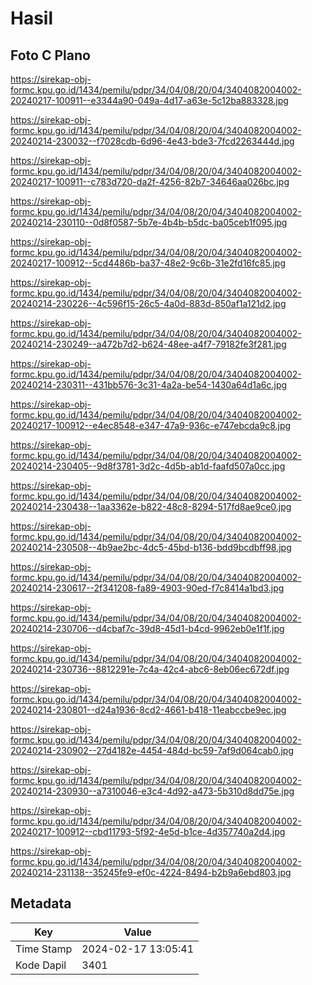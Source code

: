 # Hasil

## Foto C Plano

https://sirekap-obj-formc.kpu.go.id/1434/pemilu/pdpr/34/04/08/20/04/3404082004002-20240217-100911--e3344a90-049a-4d17-a63e-5c12ba883328.jpg

https://sirekap-obj-formc.kpu.go.id/1434/pemilu/pdpr/34/04/08/20/04/3404082004002-20240214-230032--f7028cdb-6d96-4e43-bde3-7fcd2263444d.jpg

https://sirekap-obj-formc.kpu.go.id/1434/pemilu/pdpr/34/04/08/20/04/3404082004002-20240217-100911--c783d720-da2f-4256-82b7-34646aa026bc.jpg

https://sirekap-obj-formc.kpu.go.id/1434/pemilu/pdpr/34/04/08/20/04/3404082004002-20240214-230110--0d8f0587-5b7e-4b4b-b5dc-ba05ceb1f095.jpg

https://sirekap-obj-formc.kpu.go.id/1434/pemilu/pdpr/34/04/08/20/04/3404082004002-20240217-100912--5cd4486b-ba37-48e2-9c6b-31e2fd16fc85.jpg

https://sirekap-obj-formc.kpu.go.id/1434/pemilu/pdpr/34/04/08/20/04/3404082004002-20240214-230226--4c596f15-26c5-4a0d-883d-850af1a121d2.jpg

https://sirekap-obj-formc.kpu.go.id/1434/pemilu/pdpr/34/04/08/20/04/3404082004002-20240214-230249--a472b7d2-b624-48ee-a4f7-79182fe3f281.jpg

https://sirekap-obj-formc.kpu.go.id/1434/pemilu/pdpr/34/04/08/20/04/3404082004002-20240214-230311--431bb576-3c31-4a2a-be54-1430a64d1a6c.jpg

https://sirekap-obj-formc.kpu.go.id/1434/pemilu/pdpr/34/04/08/20/04/3404082004002-20240217-100912--e4ec8548-e347-47a9-936c-e747ebcda9c8.jpg

https://sirekap-obj-formc.kpu.go.id/1434/pemilu/pdpr/34/04/08/20/04/3404082004002-20240214-230405--9d8f3781-3d2c-4d5b-ab1d-faafd507a0cc.jpg

https://sirekap-obj-formc.kpu.go.id/1434/pemilu/pdpr/34/04/08/20/04/3404082004002-20240214-230438--1aa3362e-b822-48c8-8294-517fd8ae9ce0.jpg

https://sirekap-obj-formc.kpu.go.id/1434/pemilu/pdpr/34/04/08/20/04/3404082004002-20240214-230508--4b9ae2bc-4dc5-45bd-b136-bdd9bcdbff98.jpg

https://sirekap-obj-formc.kpu.go.id/1434/pemilu/pdpr/34/04/08/20/04/3404082004002-20240214-230617--2f341208-fa89-4903-90ed-f7c8414a1bd3.jpg

https://sirekap-obj-formc.kpu.go.id/1434/pemilu/pdpr/34/04/08/20/04/3404082004002-20240214-230706--d4cbaf7c-39d8-45d1-b4cd-9962eb0e1f1f.jpg

https://sirekap-obj-formc.kpu.go.id/1434/pemilu/pdpr/34/04/08/20/04/3404082004002-20240214-230736--8812291e-7c4a-42c4-abc6-8eb06ec672df.jpg

https://sirekap-obj-formc.kpu.go.id/1434/pemilu/pdpr/34/04/08/20/04/3404082004002-20240214-230801--d24a1936-8cd2-4661-b418-11eabccbe9ec.jpg

https://sirekap-obj-formc.kpu.go.id/1434/pemilu/pdpr/34/04/08/20/04/3404082004002-20240214-230902--27d4182e-4454-484d-bc59-7af9d064cab0.jpg

https://sirekap-obj-formc.kpu.go.id/1434/pemilu/pdpr/34/04/08/20/04/3404082004002-20240214-230930--a7310046-e3c4-4d92-a473-5b310d8dd75e.jpg

https://sirekap-obj-formc.kpu.go.id/1434/pemilu/pdpr/34/04/08/20/04/3404082004002-20240217-100912--cbd11793-5f92-4e5d-b1ce-4d357740a2d4.jpg

https://sirekap-obj-formc.kpu.go.id/1434/pemilu/pdpr/34/04/08/20/04/3404082004002-20240214-231138--35245fe9-ef0c-4224-8494-b2b9a6ebd803.jpg


## Metadata

| Key        | Value               |
| ---------- | ------------------- |
| Time Stamp | 2024-02-17 13:05:41 |
| Kode Dapil | 3401                |



